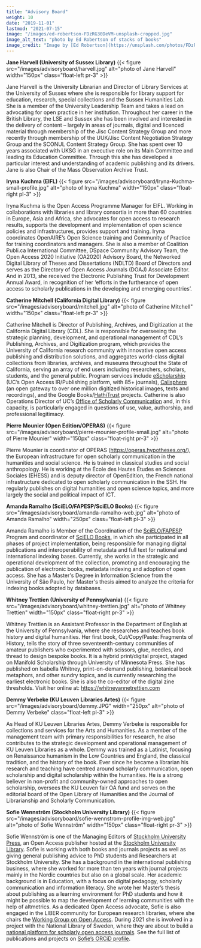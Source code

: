 ```yaml
---
title: "Advisory Board"
weight: 10
date: "2019-11-01"
lastmod: "2021-07-15"
image: "/images/ed-robertson-FDzRG30DeVM-unsplash-cropped.jpg"
image_alt_text: "photo by Ed Robertson of stacks of books"
image_credit: "Image by [Ed Robertson](https://unsplash.com/photos/FDzRG30DeVM) on Unsplash."
---
```


**Jane Harvell (University of Sussex Library)**
{{< figure src="/images/advisoryboard/harvell.jpg" alt="photo of Jane Harvell" width="150px" class="float-left pr-3" >}}

Jane Harvell is the University Librarian and Director of Library Services at the University of Sussex where she is responsible for library support for education, research, special collections and the Sussex Humanities Lab. She is a member of the University Leadership Team and takes a lead on  advocating for open practice in her institution. Throughout her career in the British Library, the LSE  and Sussex she has been involved and interested in the delivery of content – largely in areas of journals, digital and licenced material through membership of the Jisc Content Strategy Group and more recently through membership of the UUK/Jisc Content Negotiation Strategy Group and the SCONUL Content Strategy Group. She has spent over 10 years associated with UKSG in an executive role on its Main Committee and leading its Education Committee. Through this she has developed a particular interest and understanding of academic publishing and its drivers. Jane is also Chair of the Mass Observation Archive Trust.

**Iryna Kuchma (EIFL)**
{{< figure src="/images/advisoryboard/Iryna-Kuchma-small-profile.jpg" alt="photo of Iryna Kuchma" width="150px" class="float-right pl-3" >}}

Iryna Kuchma is the Open Access Programme Manager for EIFL. Working in collaborations with libraries and library consortia in more than 60 countries in Europe, Asia and Africa, she advocates for open access to research results, supports the development and implementation of open science policies and infrastructures, provides support and training. Iryna coordinates OpenAIRE’s Open Science training and Community of Practice for training coordinators and managers. She is also a member of Coalition Publi.ca International Committee, DSpace Community Advisory Team, the Open Access 2020 Initiative (OA2020) Advisory Board, the Networked Digital Library of Theses and Dissertations (NDLTD) Board of Directors and serves as the Directory of Open Access Journals (DOAJ) Associate Editor. And in 2013, she received the Electronic Publishing Trust for Development Annual Award, in recognition of her ‘efforts in the furtherance of open access to scholarly publications in the developing and emerging countries’.

**Catherine Mitchell (California Digital Library)**
{{< figure src="/images/advisoryboard/mitchell.jpg" alt="photo of Catherine Mitchell" width="150px" class="float-left pr-3" >}}

Catherine Mitchell is Director of Publishing, Archives, and Digitization at the California Digital Library (CDL). She is responsible for overseeing the strategic planning, development, and operational management of CDL’s Publishing, Archives, and Digitization program, which provides the University of California research community with innovative open access publishing and distribution solutions, and aggregates world-class digital collections from libraries, archives, and museums throughout the State of California, serving an array of end users including researchers, scholars, students, and the general public. Program services include [eScholarship](https://www.escholarship.org/) (UC’s Open Access IR/Publishing platform, with 85+ journals), [Calisphere](https://calisphere.org/) (an open gateway to over one million digitized historical images, texts and recordings), and the Google Books/[HathiTrust](https://hathitrust.org/) projects. Catherine is also Operations Director of UC’s [Office of Scholarly Communication](https://osc.universityofcalifornia.edu/) and, in this capacity, is particularly engaged in questions of use, value, authorship, and professional legitimacy.

**Pierre Mounier (Open Edition/OPERAS)**
{{< figure src="/images/advisoryboard/pierre-mounier-profile-small.jpg" alt="photo of Pierre Mounier" width="150px" class="float-right pr-3" >}}

Pierre Mounier is coordinator of OPERAS (https://operas.hypotheses.org/), the European infrastructure for open scholarly communication in the humanities and social science. He is trained in classical studies and social anthropology. He is working at the École des Hautes Études en Sciences Sociales (EHESS) and is deputy director of OpenEdition, the French national infrastructure dedicated to open scholarly communication in the SSH. He regularly publishes on digital humanities and open science topics, and more largely the social and political impact of ICT.  

**Amanda Ramalho (SciELO/FAPESP/SciELO Books)**
{{< figure src="/images/advisoryboard/amanda-ramalho-web.jpg" alt="photo of Amanda Ramalho" width="250px" class="float-left pl-3" >}}

Amanda Ramalho is Member of the Coordination of the [SciELO/FAPESP](https://fapesp.br/scielo) Program and coordinator of [SciELO Books](https://twitter.com/SciELOBooks), in which she participated in all phases of project implementation, being responsible for managing digital publications and interoperability of metadata and full text for national and international indexing bases. Currently, she works in the strategic and operational development of the collection, promoting and encouraging the publication of electronic books, metadata indexing and adoption of open access. She has a Master's Degree in Information Science from the University of São Paulo, her Master's thesis aimed to analyze the criteria for indexing books adopted by databases.

**Whitney Trettien (University of Pennsylvania)**
{{< figure src="/images/advisoryboard/whitney-trettien.jpg" alt="photo of Whitney Trettien" width="150px" class="float-right pr-3" >}}

Whitney Trettien is an Assistant Professor in the Department of English at the University of Pennsylvania, where she researches and teaches book history and digital humanities. Her first book, Cut/Copy/Paste: Fragments of History, tells the story of three seventeenth-century communities of amateur publishers who experimented with scissors, glue, needles, and thread to design bespoke books. It is a hybrid print/digital project, staged on Manifold Scholarship through University of Minnesota Press. She has published on Isabella Whitney, print-on-demand publishing, botanical book metaphors, and other sundry topics, and is currently researching the earliest electronic books. She is also the co-editor of the digital zine thresholds. Visit her online at: https://whitneyannetrettien.com

**Demmy Verbeke (KU Leuven Libraries Artes)**
{{< figure src="/images/advisoryboard/demmy.JPG" width="250px" alt="photo of Demmy Verbeke" class="float-left pl-3" >}}

As Head of KU Leuven Libraries Artes, Demmy Verbeke is responsible for collections and services for the Arts and Humanities. As a member of the management team with primary responsibilities for research, he also contributes to the strategic development and operational management of KU Leuven Libraries as a whole. Demmy was trained as a Latinist, focusing on Renaissance humanism in the Low Countries and England, the classical tradition, and the history of the book. Ever since he became a librarian his research and teaching have centred around scholarly communication, open scholarship and digital scholarship within the humanities. He is a strong believer in non-profit and community-owned approaches to open scholarship, oversees the KU Leuven fair OA fund and serves on the editorial board of the Open Library of Humanities and the Journal of Librarianship and Scholarly Communication.

**Sofie Wennström (Stockholm University Library)**
{{< figure src="/images/advisoryboard/sofie-wennstrom-profile-img-web.jpg" alt="photo of Sofie Wennström" width="150px" class="float-right pr-3" >}}

Sofie Wennström is one of the Managing Editors of [Stockholm University Press](https://www.stockholmuniversitypress.se/), an Open Access publisher hosted at the [Stockholm University Library](https://www.su.se/english/library/). Sofie is working with both books and journals projects as well as giving general publishing advice to PhD students and Researchers at Stockholm University. She has a background in the international publishing business, where she worked for more than ten years with journal projects mainly in the Nordic countries but also on a global scale. Her academic background is in Education, with a focus on digital pedagogy, scholarly communication and information literacy. She wrote her Master’s thesis about publishing as a learning environment for PhD students and how it might be possible to map the development of learning communities with the help of altmetrics. As a dedicated Open Access advocate, Sofie is also engaged in the LIBER community for European research libraries, where she chairs the [Working Group on Open Access](https://libereurope.eu/strategy/innovative-scholarly-communication/openaccess/). During 2021 she is involved in a project with the National Library of Sweden, where they are about to build a [national platform for scholarly open access journals](https://www.kb.se/samverkan-och-utveckling/nytt-fran-kb/nyheter-samverkan-och-utveckling/2020-04-30-swedish-open-access-journals-on-joint-platform.html). See the full list of publications and projects on [Sofie’s ORCiD profile](https://orcid.org/0000-0003-1229-7019).

